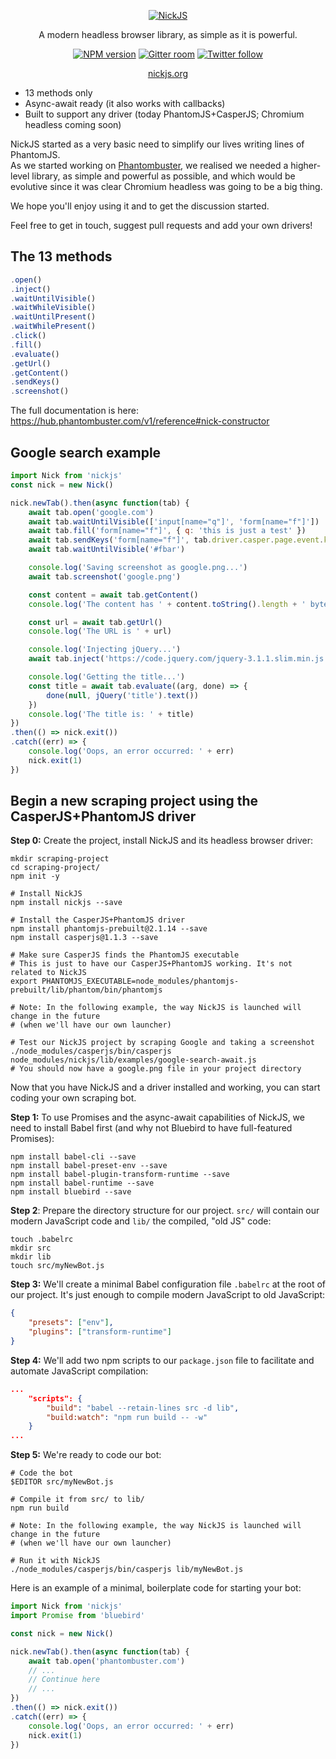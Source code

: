 <p align="center">
  <a href="https://nickjs.org/">
    <img alt="NickJS" src="https://raw.githubusercontent.com/phantombuster/nickjs/master/logo.png">
  </a>
</p>

<p align="center">
  A modern headless browser library, as simple as it is powerful.
</p>

<p align="center">
  <a href="https://www.npmjs.com/package/nickjs"><img alt="NPM version" src="https://img.shields.io/npm/v/nickjs.svg?style=flat-square"></a>
  <a href="https://gitter.im/phantombuster/Lobby"><img alt="Gitter room" src="https://img.shields.io/gitter/room/Phantombuster/Lobby.svg?style=flat-square"></a>
  <a href="https://twitter.com/phbuster"><img alt="Twitter follow" src="https://img.shields.io/twitter/follow/phbuster.svg?style=social&label=Follow"></a>
</p>

<p align="center">
  <a href="http://nickjs.org">nickjs.org</a>
</p>

* 13 methods only
* Async-await ready (it also works with callbacks)
* Built to support any driver (today PhantomJS+CasperJS; Chromium headless coming soon)

NickJS started as a very basic need to simplify our lives writing lines of PhantomJS.
<br>As we started working on [Phantombuster](https://phantombuster.com), we realised we needed a higher-level library, as simple and powerful as possible, and which would be evolutive since it was clear Chromium headless was going to be a big thing.

We hope you'll enjoy using it and to get the discussion started.

Feel free to get in touch, suggest pull requests and add your own drivers!

The 13 methods
---

```javascript
.open()
.inject()
.waitUntilVisible()
.waitWhileVisible()
.waitUntilPresent()
.waitWhilePresent()
.click()
.fill()
.evaluate()
.getUrl()
.getContent()
.sendKeys()
.screenshot()
```

The full documentation is here: https://hub.phantombuster.com/v1/reference#nick-constructor

Google search example
---

```javascript
import Nick from 'nickjs'
const nick = new Nick()

nick.newTab().then(async function(tab) {
    await tab.open('google.com')
    await tab.waitUntilVisible(['input[name="q"]', 'form[name="f"]'])
    await tab.fill('form[name="f"]', { q: 'this is just a test' })
    await tab.sendKeys('form[name="f"]', tab.driver.casper.page.event.key.Enter)
    await tab.waitUntilVisible('#fbar')

    console.log('Saving screenshot as google.png...')
    await tab.screenshot('google.png')

    const content = await tab.getContent()
    console.log('The content has ' + content.toString().length + ' bytes')

    const url = await tab.getUrl()
    console.log('The URL is ' + url)

    console.log('Injecting jQuery...')
    await tab.inject('https://code.jquery.com/jquery-3.1.1.slim.min.js')

    console.log('Getting the title...')
    const title = await tab.evaluate((arg, done) => {
   	    done(null, jQuery('title').text())
    })
    console.log('The title is: ' + title)
})
.then(() => nick.exit())
.catch((err) => {
    console.log('Oops, an error occurred: ' + err)
    nick.exit(1)
})
```

Begin a new scraping project using the CasperJS+PhantomJS driver
---

**Step 0:** Create the project, install NickJS and its headless browser driver:

```shell
mkdir scraping-project
cd scraping-project/
npm init -y

# Install NickJS
npm install nickjs --save

# Install the CasperJS+PhantomJS driver
npm install phantomjs-prebuilt@2.1.14 --save
npm install casperjs@1.1.3 --save

# Make sure CasperJS finds the PhantomJS executable
# This is just to have our CasperJS+PhantomJS working. It's not related to NickJS
export PHANTOMJS_EXECUTABLE=node_modules/phantomjs-prebuilt/lib/phantom/bin/phantomjs

# Note: In the following example, the way NickJS is launched will change in the future
# (when we'll have our own launcher)

# Test our NickJS project by scraping Google and taking a screenshot
./node_modules/casperjs/bin/casperjs node_modules/nickjs/lib/examples/google-search-await.js
# You should now have a google.png file in your project directory
```

Now that you have NickJS and a driver installed and working, you can start coding your own scraping bot.

**Step 1:** To use Promises and the async-await capabilities of NickJS, we need to install Babel first (and why not Bluebird to have full-featured Promises):

```shell
npm install babel-cli --save
npm install babel-preset-env --save
npm install babel-plugin-transform-runtime --save
npm install babel-runtime --save
npm install bluebird --save
```

**Step 2**: Prepare the directory structure for our project. `src/` will contain our modern JavaScript code and `lib/` the compiled, "old JS" code:

```shell
touch .babelrc
mkdir src
mkdir lib
touch src/myNewBot.js
```

**Step 3:** We'll create a minimal Babel configuration file `.babelrc` at the root of our project. It's just enough to compile modern JavaScript to old JavaScript:

```json
{
    "presets": ["env"],
    "plugins": ["transform-runtime"]
}
```

**Step 4:** We'll add two npm scripts to our `package.json` file to facilitate and automate JavaScript compilation:

```json
...
    "scripts": {
        "build": "babel --retain-lines src -d lib",
        "build:watch": "npm run build -- -w"
    }
...
```

**Step 5:** We're ready to code our bot:

```shell
# Code the bot
$EDITOR src/myNewBot.js

# Compile it from src/ to lib/
npm run build

# Note: In the following example, the way NickJS is launched will change in the future
# (when we'll have our own launcher)

# Run it with NickJS
./node_modules/casperjs/bin/casperjs lib/myNewBot.js
```

Here is an example of a minimal, boilerplate code for starting your bot:

```javascript
import Nick from 'nickjs'
import Promise from 'bluebird'

const nick = new Nick()

nick.newTab().then(async function(tab) {
    await tab.open('phantombuster.com')
    // ...
    // Continue here
    // ...
})
.then(() => nick.exit())
.catch((err) => {
    console.log('Oops, an error occurred: ' + err)
    nick.exit(1)
})
```
